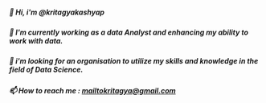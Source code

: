 ##### 👋 Hi, i'm @kritagyakashyap 
##### 🌱 I'm currently working as a data Analyst and enhancing my ability to work with data.
##### 👯 i'm looking for an organisation to utilize my skills and knowledge in the field of Data Science.
##### 📫 How to reach me : mailtokritagya@gmail.com

<!--
**kritagyakashyap/kritagyakashyap** is a ✨ _special_ ✨ repository because its `README.md` (this file) appears on your GitHub profile.

Here are some ideas to get you started:

- 🔭 I’m currently working on ...
- 🌱 I’m currently learning ...
- 👯 I’m looking to collaborate on ...
- 🤔 I’m looking for help with ...
![code](https://github.com/user-attachments/assets/80ee873b-56f3-4a38-bf57-fae0268504e9)

- 💬 Ask me about ...
- 📫 How to reach me: ...
- 😄 Pronouns: ...
- ⚡ Fun fact: ...
-->
